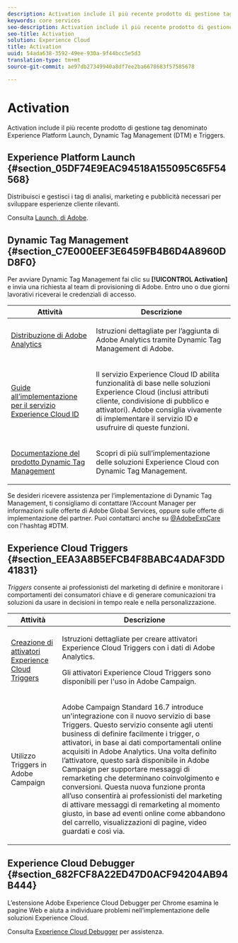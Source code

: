 ```yaml
---
description: Activation include il più recente prodotto di gestione tag denominato Experience Platform Launch. Dynamic Tag Management (DTM) e Triggers.
keywords: core services
seo-description: Activation include il più recente prodotto di gestione tag denominato Experience Platform Launch. Dynamic Tag Management (DTM) e Triggers.
seo-title: Activation
solution: Experience Cloud
title: Activation
uuid: 54ada638-3592-49ee-930a-9f44bcc5e5d3
translation-type: tm+mt
source-git-commit: ae97db27349940a8df7ee2ba6678683f57585678

---
```



# Activation

Activation include il più recente prodotto di gestione tag denominato Experience Platform Launch, Dynamic Tag Management (DTM) e Triggers.

## Experience Platform Launch {#section_05DF74E9EAC94518A155095C65F54568}

Distribuisci e gestisci i tag di analisi, marketing e pubblicità necessari per sviluppare esperienze cliente rilevanti.

Consulta [Launch, di Adobe](https://docs.adobelaunch.com/getting-started).

## Dynamic Tag Management {#section_C7E000EEF3E6459FB4B6D4A8960DD8F0}

Per avviare Dynamic Tag Management fai clic su **[!UICONTROL Activation]** e invia una richiesta al team di provisioning di Adobe. Entro uno o due giorni lavorativi riceverai le credenziali di accesso.

<table id="table_3241FF7CA0B242BFAFC68362A62AA0C7"> 
 <thead> 
  <tr> 
   <th colname="col1" class="entry"> Attività </th> 
   <th colname="col2" class="entry"> Descrizione </th> 
  </tr> 
 </thead>
 <tbody> 
  <tr> 
   <td colname="col1"> <p> <a href="https://docs.adobe.com/content/help/en/dtm/using/tools/analytics-dtm.html" format="html" scope="external"> Distribuzione di Adobe Analytics </a> </p> </td> 
   <td colname="col2"> <p> Istruzioni dettagliate per l’aggiunta di Adobe Analytics tramite Dynamic Tag Management di Adobe. </p> </td> 
  </tr> 
  <tr> 
   <td colname="col1"> <p> <a href="https://docs.adobe.com/content/help/en/id-service/using/implementation-guides/implementation-guides.html" format="html" scope="external"> Guide all’implementazione per il servizio Experience Cloud ID </a> </p> </td> 
   <td colname="col2"> <p>Il servizio Experience Cloud ID abilita funzionalità di base nelle soluzioni Experience Cloud (inclusi attributi cliente, condivisione di pubblico e attivatori). Adobe consiglia vivamente di implementare il servizio ID e usufruire di queste funzioni. </p> </td> 
  </tr> 
  <tr> 
   <td colname="col1"> <p> <a href="https://docs.adobe.com/content/help/en/dtm/using/dtm-home.html" format="https" scope="external"> Documentazione del prodotto Dynamic Tag Management </a> </p> </td> 
   <td colname="col2"> <p>Scopri di più sull’implementazione delle soluzioni Experience Cloud con Dynamic Tag Management. </p> </td> 
  </tr> 
 </tbody> 
</table>

Se desideri ricevere assistenza per l’implementazione di Dynamic Tag Management, ti consigliamo di contattare l’Account Manager per informazioni sulle offerte di Adobe Global Services, oppure sulle offerte di implementazione dei partner. Puoi contattarci anche su [@AdobeExpCare](https://twitter.com/AdobeExpCare) con l'hashtag #DTM.

## Experience Cloud Triggers {#section_EEA3A8B5EFCB4F8BABC4ADAF3DD41831}

*Triggers* consente ai professionisti del marketing di definire e monitorare i comportamenti dei consumatori chiave e di generare comunicazioni tra soluzioni da usare in decisioni in tempo reale e nella personalizzazione.

<table id="table_AF6842470172429EA97C9B02163BD0C3"> 
 <thead> 
  <tr> 
   <th colname="col1" class="entry"> Attività </th> 
   <th colname="col2" class="entry"> Descrizione </th> 
  </tr> 
 </thead>
 <tbody> 
  <tr> 
   <td colname="col1"> <p> <a href="../activation/triggers.md#concept_887B30241B3E4DB0A2553B2996E2D4FB" format="dita" scope="local"> Creazione di attivatori Experience Cloud Triggers </a> </p> </td> 
   <td colname="col2"> <p> Istruzioni dettagliate per creare attivatori Experience Cloud Triggers con i dati di Adobe Analytics. </p> <p>Gli attivatori Experience Cloud Triggers sono disponibili per l'uso in Adobe Campaign. </p> </td> 
  </tr> 
  <tr> 
   <td colname="col1"> <p>Utilizzo Triggers in Adobe Campaign </p> </td> 
   <td colname="col2"> <p> Adobe Campaign Standard 16.7 introduce un'integrazione con il nuovo servizio di base Triggers. Questo servizio consente agli utenti business di definire facilmente i trigger, o attivatori, in base ai dati comportamentali online acquisiti in Adobe Analytics. Una volta definito l’attivatore, questo sarà disponibile in Adobe Campaign per supportare messaggi di remarketing che determinano coinvolgimento e conversioni. Questa nuova funzione pronta all’uso consentirà ai professionisti del marketing di attivare messaggi di remarketing al momento giusto, in base ad eventi online come abbandono del carrello, visualizzazioni di pagine, video guardati e così via. </p> </td> 
  </tr> 
 </tbody> 
</table>


## Experience Cloud Debugger {#section_682FCF8A22ED47D0ACF94204AB94B444}

L’estensione Adobe Experience Cloud Debugger per Chrome esamina le pagine Web e aiuta a individuare problemi nell’implementazione delle soluzioni Experience Cloud.

Consulta [Experience Cloud Debugger](https://docs.adobe.com/content/help/en/debugger/using/experience-cloud-debugger.html) per assistenza.
